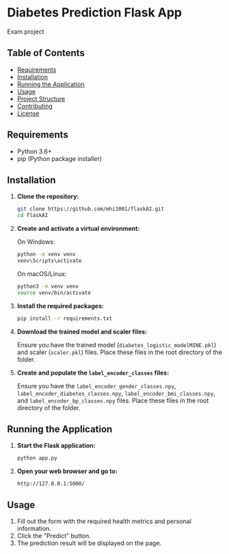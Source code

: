 # Diabetes Prediction Flask App
Exam project

## Table of Contents

- [Requirements](#requirements)
- [Installation](#installation)
- [Running the Application](#running-the-application)
- [Usage](#usage)
- [Project Structure](#project-structure)
- [Contributing](#contributing)
- [License](#license)

## Requirements

- Python 3.6+
- pip (Python package installer)

## Installation

1. **Clone the repository:**

    ```bash
    git clone https://github.com/mhi1001/flaskAI.git
    cd flaskAI
    ```

2. **Create and activate a virtual environment:**

    On Windows:

    ```bash
    python -m venv venv
    venv\Scripts\activate
    ```

    On macOS/Linux:

    ```bash
    python3 -m venv venv
    source venv/bin/activate
    ```

3. **Install the required packages:**

    ```bash
    pip install -r requirements.txt
    ```

4. **Download the trained model and scaler files:**

    Ensure you have the trained model (`diabetes_logistic_modelMINE.pkl`) and scaler (`scaler.pkl`) files. Place these files in the root directory of the folder.

5. **Create and populate the `label_encoder_classes` files:**

    Ensure you have the `label_encoder_gender_classes.npy`, `label_encoder_diabetes_classes.npy`, `label_encoder_bmi_classes.npy`, and `label_encoder_bp_classes.npy` files. Place these files in the root directory of the folder.

## Running the Application

1. **Start the Flask application:**

    ```bash
    python app.py
    ```

2. **Open your web browser and go to:**

    ```
    http://127.0.0.1:5000/
    ```

## Usage

1. Fill out the form with the required health metrics and personal information.
2. Click the "Predict" button.
3. The prediction result will be displayed on the page.


